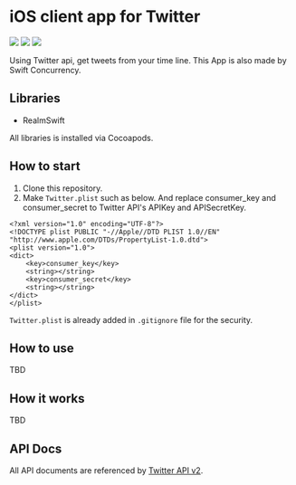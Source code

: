 # iOS client app for Twitter
![](https://img.shields.io/badge/Xcode-13.2.1%2B-blue.svg)
![](https://img.shields.io/badge/iOS-13.0%2B-blue.svg)
![](https://img.shields.io/badge/Swift-5.5.2%2B-orange.svg)  

Using Twitter api, get tweets from your time line.
This App is also made by Swift Concurrency.

## Libraries
- RealmSwift

All libraries is installed via Cocoapods.

## How to start
1. Clone this repository.
2. Make `Twitter.plist` such as below. And replace consumer_key and consumer_secret to Twitter API's APIKey and APISecretKey.
```
<?xml version="1.0" encoding="UTF-8"?>
<!DOCTYPE plist PUBLIC "-//Apple//DTD PLIST 1.0//EN" "http://www.apple.com/DTDs/PropertyList-1.0.dtd">
<plist version="1.0">
<dict>
	<key>consumer_key</key>
	<string></string>
	<key>consumer_secret</key>
	<string></string>
</dict>
</plist>
```

`Twitter.plist` is already added in `.gitignore` file for the security.

## How to use
TBD

## How it works
TBD

## API Docs
All API documents are referenced by [Twitter API v2](https://developer.twitter.com/en/docs).
